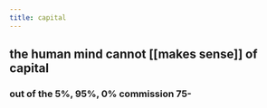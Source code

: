 ```yaml
---
title: capital
---
```


## the human mind cannot [[makes sense]] of capital
### out of the 5%, 95%, 0% commission 75-
